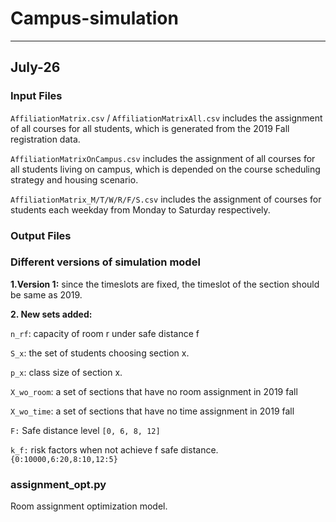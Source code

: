# Campus-simulation

-----
July-26
-----

### Input Files

`AffiliationMatrix.csv` / `AffiliationMatrixAll.csv` includes the assignment of all courses for all students, which is generated from the 2019 Fall registration data.

`AffiliationMatrixOnCampus.csv` includes the assignment of all courses for all students living on campus, which is depended on the course scheduling strategy and housing scenario.

`AffiliationMatrix_M/T/W/R/F/S.csv` includes the assignment of courses for students each weekday from Monday to Saturday respectively.

### Output Files



### Different versions of simulation model

**1\.Version 1:** since the timeslots are fixed, the timeslot of the section should be same as 2019.


**2\. New sets added:**

`n_rf`: capacity of room r under safe distance f

`S_x`: the set of students choosing section x.

`p_x`: class size of section x.

`X_wo_room`: a set of sections that have no room assignment in 2019 fall

`X_wo_time`: a set of sections that have no time assignment in 2019 fall

`F:` Safe distance level `[0, 6, 8, 12]`

`k_f:` risk factors when not achieve f safe distance. `{0:10000,6:20,8:10,12:5}`

### assignment\_opt.py

Room assignment optimization model.
